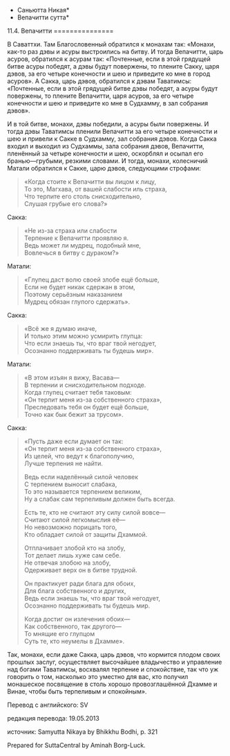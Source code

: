 * Саньютта Никая*
* Вепачитти сутта*

11\.4\. Вепачитти
\=\=\=\=\=\=\=\=\=\=\=\=\=\=\=

В Саваттхи\. Там Благословенный обратился к монахам так: «Монахи, как\-то раз дэвы и асуры выстроились на битву\. И тогда Вепачитти, царь асуров, обратился к асурам так: «Почтенные, если в этой грядущей битве асуры победят, а дэвы будут повержены, то плените Сакку, царя дэвов, за его четыре конечности и шею и приведите ко мне в город асуров»\. А Сакка, царь дэвов, обратился к дэвам Таватимсы: «Почтенные, если в этой грядущей битве дэвы победят, а асуры будут повержены, то плените Вепачитти, царя асуров, за его четыре конечности и шею и приведите ко мне в Судхамму, в зал собрания дэвов»\.

И в той битве, монахи, дэвы победили, а асуры были повержены\. И тогда дэвы Таватимсы пленили Вепачитти за его четыре конечности и шею и привели к Сакке в Судхамму, зал собрания дэвов\. Когда Сакка входил и выходил из Судхаммы, зала собрания дэвов, Вепачитти, пленённый за четыре конечности и шею, оскорблял и осыпал его бранью—грубыми, резкими словами\. И тогда, монахи, колесничий Матали обратился к Сакке, царю дэвов, следующими строфами:

> «Когда стоите к Вепачитти вы лицом к лицу,  
> То это, Магхава, от вашей слабости иль страха,  
> Что терпите его столь снисходительно,  
> Слушая грубые его слова?»

Сакка:
> «Не из\-за страха или слабости  
> Терпение к Вепачитти проявляю я\.  
> Ведь может ли мудрец, подобный мне,  
> Вовлечься в битву с дураком?»

Матали:
> «Глупец даст волю своей злобе ещё больше,  
> Если не будет никак сдержан в этом,  
> Поэтому серьёзным наказанием  
> Мудрец обязан глупого сдержать»\.

Сакка:
> «Всё же я думаю иначе,  
> И только этим можно усмирить глупца:  
> Что если знаешь ты, что враг твой негодует,  
> Осознанно поддерживать ты будешь мир»\.

Матали:
> «В этом изъян я вижу, Васава—  
> В терпении и снисходительном подходе\.  
> Когда глупец считает тебя таковым:  
> «Он терпит меня из\-за собственного страха»,  
> Преследовать тебя он будет ещё больше,  
> Точно как бык бежит за трусом»\.

Сакка:
> «Пусть даже если думает он так:  
> «Он терпит меня из\-за собственного страха»,  
> Из целей, что ведут к благополучию,  
> Лучше терпения не найти\.  
>   
> Ведь если наделённый силой человек  
> С терпением выносит слабака,  
> То это называется терпением великим,  
> Ну а слабак сам терпеливым должен быть всегда\.  
>   
> Есть те, кто не считают эту силу силой вовсе—  
> Считают силой легкомыслия её—  
> Но невозможно порицать того,  
> Кто обладает силой от защиты Дхаммой\.  
>   
> Отплачивает злобой кто на злобу,  
> Тот делает лишь хуже сам себе\.  
> Не отвечая злобою на злобу,  
> Одерживает верх он в битве трудной\.  
>   
> Он практикует ради блага для обоих,  
> Для блага собственного и других,  
> Ведь если знаешь ты, что враг твой негодует,  
> Осознанно поддерживать ты будешь мир\.  
>   
> Когда достиг он излечения обоих—  
> Как собственного, так другого—  
> То мнящие его глупцом  
> Суть те, кто неумелы в Дхамме»\.

Так, монахи, если даже Сакка, царь дэвов, что кормится плодом своих прошлых заслуг, осуществляет высочайшее владычество и управление над богами Таватимсы, восхвалял терпение и спокойствие, так что уж говорить о том, насколько это уместно для вас, кто получил монашеское посвящение в столь хорошо провозглашённой Дхамме и Винае, чтобы быть терпеливым и спокойным»\.

Перевод с английского: SV

редакция перевода: 19\.05\.2013

источник: Samyutta Nikaya by Bhikkhu Bodhi, p\. 321

Prepared for SuttaCentral by Aminah Borg\-Luck\.